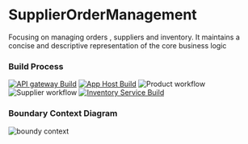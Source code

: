# SupplierOrderManagement
Focusing on managing orders , suppliers and inventory. It maintains a concise and descriptive representation of the core business logic

### Build Process
[![API gateway Build](https://github.com/Kaveen-Madhusanka/SupplierOrderManagement/actions/workflows/apigateway.yml/badge.svg)](https://github.com/Kaveen-Madhusanka/SupplierOrderManagement/actions/workflows/apigateway.yml)
[![App Host Build](https://github.com/Kaveen-Madhusanka/SupplierOrderManagement/actions/workflows/apphost.yml/badge.svg)](https://github.com/Kaveen-Madhusanka/SupplierOrderManagement/actions/workflows/apphost.yml)
![Product workflow](https://github.com/Kaveen-Madhusanka/SupplierOrderManagement/actions/workflows/dotnet.yml/badge.svg)
![Supplier workflow](https://github.com/Kaveen-Madhusanka/SupplierOrderManagement/actions/workflows/supplieraction.yml/badge.svg)
[![Inventory Service Build](https://github.com/Kaveen-Madhusanka/SupplierOrderManagement/actions/workflows/inventoryaction.yml/badge.svg?branch=master)](https://github.com/Kaveen-Madhusanka/SupplierOrderManagement/actions/workflows/inventoryaction.yml)

### Boundary Context Diagram
![boundy context](https://github.com/Kaveen-Madhusanka/SupplierOrderManagement/assets/11901975/2276b83e-21b5-4643-a0fe-331d44502fa5)




